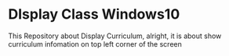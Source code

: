 # DIsplay Class Windows10
 This Repository about Display Curriculum, alright, it is about show curriculum infomation on top left corner of the screen
